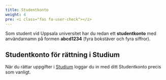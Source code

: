 ```yaml
---
title: Studentkonto
weight: 4
pre: <i class="fas fa-user-check"></i>
---
```


Som student vid Uppsala universitet har du redan ett  **studentkonto** med användarnamn
på formen **abcd1234** (fyra bokstäver och fyra siffror).

## Studentkonto för rättning i Studium

När du rättar uppgifter i [Studium][studium] loggar du in med ditt Studentkonto
precis som vanligt. 

[studium]: https://login.studium.uu.se/


